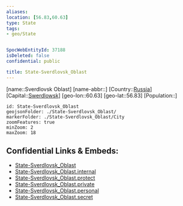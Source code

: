 ```yaml
---
aliases: 
location: [56.83,60.63]
type: State
tags:
- geo/State


SpocWebEntityId: 37188
isDeleted: false
confidential: public

title: State-Sverdlovsk_Oblast
---
```

[name::Sverdlovsk Oblast]
[name-abbr::]
[Country::[Russia](geo/Continent/Europe/Russia.md)]
[Capital::[Swerdlowsk](geo/Continent/Europe/Russia/City/Swerdlowsk.md)]
[geo-lon::60.63]
[geo-lat::56.83]
[Population::]



```leaflet
id: State-Sverdlovsk_Oblast
geojsonFolder: ./State-Sverdlovsk_Oblast/
markerFolder: ./State-Sverdlovsk_Oblast/City
zoomFeatures: true 
minZoom: 2 
maxZoom: 18
```


## Confidential Links & Embeds: 
- [State-Sverdlovsk_Oblast](../../../../../../_public/geo/Continent/Europe/Russia/State/State-Sverdlovsk_Oblast.md) 
- [State-Sverdlovsk_Oblast.internal](../../../../../../_internal/geo/Continent/Europe/Russia/State/State-Sverdlovsk_Oblast.internal.md) 
- [State-Sverdlovsk_Oblast.protect](../../../../../../_protect/geo/Continent/Europe/Russia/State/State-Sverdlovsk_Oblast.protect.md) 
- [State-Sverdlovsk_Oblast.private](../../../../../../_private/geo/Continent/Europe/Russia/State/State-Sverdlovsk_Oblast.private.md) 
- [State-Sverdlovsk_Oblast.personal](../../../../../../_personal/geo/Continent/Europe/Russia/State/State-Sverdlovsk_Oblast.personal.md) 
- [State-Sverdlovsk_Oblast.secret](../../../../../../_secret/geo/Continent/Europe/Russia/State/State-Sverdlovsk_Oblast.secret.md) 
